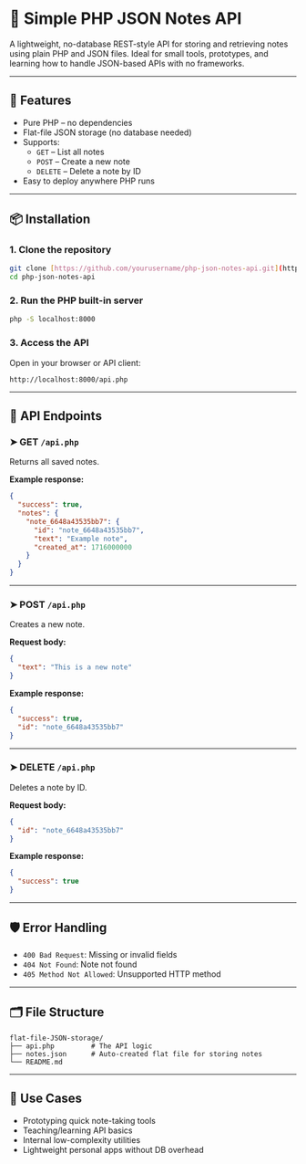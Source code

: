 
# 📝 Simple PHP JSON Notes API

A lightweight, no-database REST-style API for storing and retrieving notes using plain PHP and JSON files. Ideal for small tools, prototypes, and learning how to handle JSON-based APIs with no frameworks.

---

## 🚀 Features

- Pure PHP – no dependencies
- Flat-file JSON storage (no database needed)
- Supports:
  - `GET` – List all notes
  - `POST` – Create a new note
  - `DELETE` – Delete a note by ID
- Easy to deploy anywhere PHP runs

---

## 📦 Installation

### 1. Clone the repository

```bash
git clone [https://github.com/yourusername/php-json-notes-api.git](https://github.com/eeysudo/flat-file-JSON-storage.git)
cd php-json-notes-api
```

### 2. Run the PHP built-in server

```bash
php -S localhost:8000
```

### 3. Access the API

Open in your browser or API client:

```
http://localhost:8000/api.php
```

---

## 📡 API Endpoints

### ➤ GET `/api.php`

Returns all saved notes.

**Example response:**

```json
{
  "success": true,
  "notes": {
    "note_6648a43535bb7": {
      "id": "note_6648a43535bb7",
      "text": "Example note",
      "created_at": 1716000000
    }
  }
}
```

---

### ➤ POST `/api.php`

Creates a new note.

**Request body:**

```json
{
  "text": "This is a new note"
}
```

**Example response:**

```json
{
  "success": true,
  "id": "note_6648a43535bb7"
}
```

---

### ➤ DELETE `/api.php`

Deletes a note by ID.

**Request body:**

```json
{
  "id": "note_6648a43535bb7"
}
```

**Example response:**

```json
{
  "success": true
}
```

---

## 🛡️ Error Handling

- `400 Bad Request`: Missing or invalid fields
- `404 Not Found`: Note not found
- `405 Method Not Allowed`: Unsupported HTTP method

---

## 🗂 File Structure

```
flat-file-JSON-storage/
├── api.php         # The API logic
├── notes.json      # Auto-created flat file for storing notes
└── README.md
```

---

## 🧠 Use Cases

- Prototyping quick note-taking tools
- Teaching/learning API basics
- Internal low-complexity utilities
- Lightweight personal apps without DB overhead


